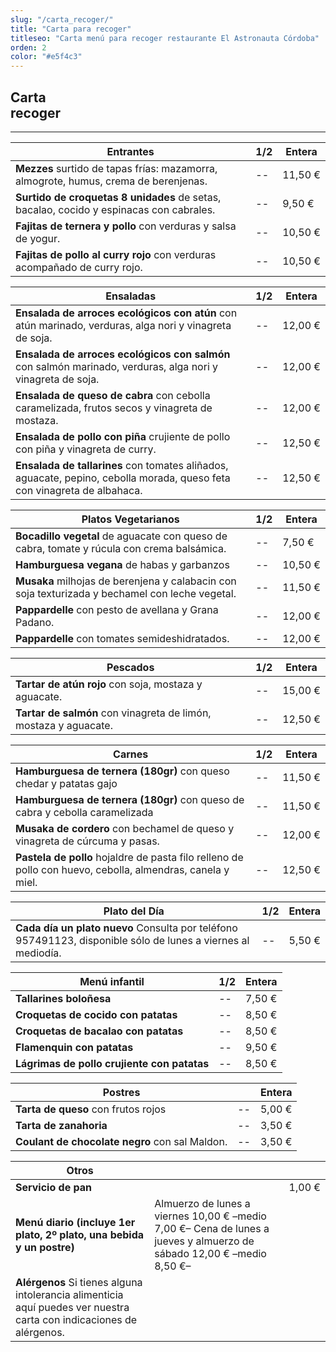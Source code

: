 ```yaml
---
slug: "/carta_recoger/"
title: "Carta para recoger"
titleseo: "Carta menú para recoger restaurante El Astronauta Córdoba"
orden: 2
color: "#e5f4c3"
---
```


## Carta<br>recoger
---

|Entrantes                                                        |1/2         |Entera       |
|-----------------------------------------------------------------|------------|-------------|
|**Mezzes** surtido de tapas frías: mazamorra, almogrote, humus, crema de berenjenas.                                            |       --     |11,50 €      |
|**Surtido de croquetas 8 unidades** de setas, bacalao, cocido y espinacas con cabrales.                                                                  |       --     |9,50 €       |
|**Fajitas de ternera y pollo** con verduras y salsa de yogur.                                                                                       |       --     |10,50 €      |
|**Fajitas de pollo al curry rojo** con verduras acompañado de curry rojo.                                                                               |       --     |10,50 €      |

|Ensaladas                                                       |1/2         |Entera       |
|-----------------------------------------------------------------|------------|-------------|
|**Ensalada de arroces ecológicos con atún** con atún marinado, verduras, alga nori y vinagreta de soja.                                                          |      --      |12,00 €      |
|**Ensalada de arroces ecológicos con salmón** con salmón marinado, verduras, alga nori y vinagreta de soja.                                                        |       --     |12,00 €      |
|**Ensalada de queso de cabra** con cebolla caramelizada, frutos secos y vinagreta de mostaza.                                                       |       --     |12,00 €      |
|**Ensalada de pollo con piña** crujiente de pollo con piña y vinagreta de curry.                                                                    |     --       |12,50 €      |
|**Ensalada de tallarines** con tomates aliñados, aguacate, pepino, cebolla morada, queso feta con vinagreta de albahaca.                        |       --     |12,50 €      |

|Platos Vegetarianos                                             |1/2         |Entera       |
|-----------------------------------------------------------------|------------|-------------|
|**Bocadillo vegetal** de aguacate con queso de cabra, tomate y rúcula con crema balsámica.                                                 |      --      |7,50 €       |
|**Hamburguesa vegana** de habas y garbanzos                                                                                                 |          --  |10,50 €      |
|**Musaka** milhojas de berenjena y calabacin con soja texturizada y bechamel con leche vegetal.                                 |         --   |11,50 €      |
|**Pappardelle** con pesto de avellana y Grana Padano.                                                                                |       --     |12,00 €      |
|**Pappardelle** con tomates semideshidratados.                                                                                       |       --     |12,00 €      |

|Pescados                                                         |1/2         |Entera       |
|-----------------------------------------------------------------|------------|-------------|
|**Tartar de atún rojo** con soja, mostaza y aguacate.                                                                                        |       --     |15,00 €      |
|**Tartar de salmón** con vinagreta de limón, mostaza y aguacate.                                                                          |      --      |12,50 €      |

|Carnes                                                           |1/2         |Entera       |
|-----------------------------------------------------------------|------------|-------------|
|**Hamburguesa de ternera (180gr)** con queso chedar y patatas gajo                                                                                      |      --      |11,50 €      |
|**Hamburguesa de ternera (180gr)** con queso de cabra y cebolla caramelizada                                                                            |     --       |11,50 €      |
|**Musaka de cordero** con bechamel de queso y vinagreta de cúrcuma y pasas.                                                                |      --      |12,00 €      |
|**Pastela de pollo** hojaldre de pasta filo relleno de pollo con huevo, cebolla, almendras, canela y miel.                                |      --      |12,50 €      |

|Plato del Día                                                    |1/2         |Entera       |
|-----------------------------------------------------------------|------------|-------------|
|**Cada día un plato nuevo** Consulta por teléfono 957491123, disponible sólo de lunes a viernes al mediodía.                                     |      --      |5,50 €       |

|Menú infantil                                                    |1/2         |Entera       |
|-----------------------------------------------------------------|------------|-------------|
|**Tallarines boloñesa**                                                                                                                     |      --      |7,50 €       |
|**Croquetas de cocido con patatas**                                                                                                                     |      --      |8,50 €       |
|**Croquetas de bacalao con patatas**                                                                                                                     |      --      |8,50 €       |
|**Flamenquin con patatas**                                                                                                                     |       --     |9,50 €       |
|**Lágrimas de pollo crujiente con patatas**                                                                                                                     |      --      |8,50 €       |

|Postres                                                          |         |Entera       |
|-----------------------------------------------------------------|------------|-------------|
|**Tarta de queso** con frutos rojos                                                                                                     |       --     |5,00 €       |
|**Tarta de zanahoria**                                                                                                                      |     --       |3,50 €       |
|**Coulant de chocolate negro** con sal Maldon.                                                                                                      |       --     |3,50 €       |

|Otros                                                            |            |             |
|-----------------------------------------------------------------|------------|-------------|
|**Servicio de pan**|            |1,00 €       |
|**Menú diario (incluye 1er plato, 2º plato, una bebida y un postre)** |Almuerzo de lunes a viernes 10,00 € –medio 7,00 €– Cena de lunes a jueves y almuerzo de sábado 12,00 € –medio 8,50 €–|            |             |
|**Alérgenos** Si tienes alguna intolerancia alimenticia aquí puedes ver nuestra carta con indicaciones de alérgenos.               |            |             |
